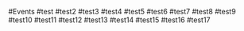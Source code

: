 #Events #test #test2 #test3 #test4 #test5 #test6 #test7 #test8 #test9 #test10 #test11 #test12 #test13 #test14 #test15 #test16 #test17
